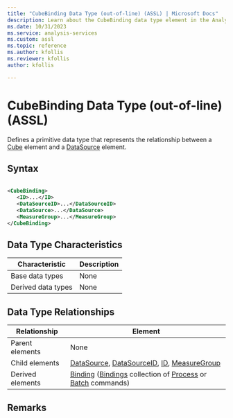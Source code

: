 ```yaml
---
title: "CubeBinding Data Type (out-of-line) (ASSL) | Microsoft Docs"
description: Learn about the CubeBinding data type element in the Analysis Services Scripting Language (ASSL) schema.
ms.date: 10/31/2023
ms.service: analysis-services
ms.custom: assl
ms.topic: reference
ms.author: kfollis
ms.reviewer: kfollis
author: kfollis

---
```

# CubeBinding Data Type (out-of-line) (ASSL)

  Defines a primitive data type that represents the relationship between a [Cube](../objects/cube-element-assl.md) element and a [DataSource](../objects/datasource-element-assl.md) element.  
  
## Syntax  
  
```xml  
  
<CubeBinding>  
   <ID>...</ID>  
   <DataSourceID>...</DataSourceID>  
   <DataSource>...</DataSource>  
   <MeasureGroup>...</MeasureGroup>  
</CubeBinding>  
```  
  
## Data Type Characteristics  
  
|Characteristic|Description|  
|--------------------|-----------------|  
|Base data types|None|  
|Derived data types|None|  
  
## Data Type Relationships  
  
|Relationship|Element|  
|------------------|-------------|  
|Parent elements|None|  
|Child elements|[DataSource](../objects/datasource-element-assl.md), [DataSourceID](../properties/datasourceid-element-assl.md), [ID](../properties/id-element-assl.md), [MeasureGroup](../objects/measuregroup-element-assl.md)|  
|Derived elements|[Binding](../../xmla/xml-elements-properties/binding-element-xmla.md) ([Bindings](../../xmla/xml-elements-properties/bindings-element-xmla.md) collection of [Process](../../xmla/xml-elements-commands/process-element-xmla.md) or [Batch](../../xmla/xml-elements-commands/batch-element-xmla.md) commands)|  
  
## Remarks  
  

